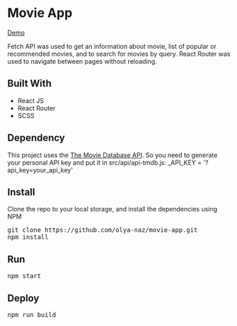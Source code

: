 # Movie App
[Demo](https://olya-naz.github.io/movie-app)

Fetch API was used to get an information about movie, list of popular or recommended movies, and to search for movies by query. React Router was used to navigate between pages without reloading.

## Built With
  * React JS
  * React Router
  * SCSS

## Dependency
This project uses the [The Movie Database API](https://www.themoviedb.org/documentation/api). So you need to generate your personal API key and put it in src/api/api-tmdb.js: _API_KEY = '?api_key=your_api_key'

## Install
Clone the repo to your local storage, and install the dependencies using NPM
<pre>
git clone https://github.com/olya-naz/movie-app.git
npm install
</pre>

## Run
<pre>npm start</pre>

## Deploy
<pre>npm run build</pre>

